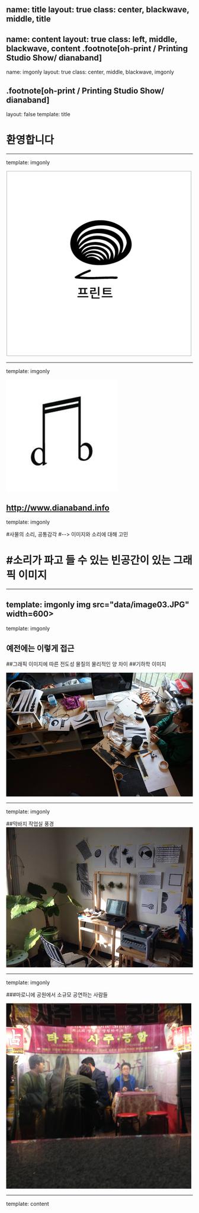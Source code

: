 name: title
layout: true
class: center, blackwave, middle, title
---
name: content
layout: true
class: left, middle, blackwave, content
.footnote[oh-print / Printing Studio Show/ dianaband]
---
name: imgonly
layout: true
class: center, middle, blackwave, imgonly

.footnote[oh-print / Printing Studio Show/ dianaband]
---
layout: false
template: title
# 환영합니다

---
template: imgonly

<img src="data/image01.JPG" width=500>



---
template: imgonly

<img src="data/image02.JPG" width=300>

http://www.dianaband.info
---
template: imgonly

#사물의 소리, 공통감각
#--> 이미지와 소리에 대해 고민
# #소리가 파고 들 수 있는 빈공간이 있는 그래픽 이미지

---
template: imgonly
img src="data/image03.JPG" width=600>
---
template: imgonly
## 예전에는 이렇게 접근
##그래픽 이미지에 따른 전도성 물질의 물리적인 양 차이
##기하학 이미지

<img src="data/image03.JPG" width=600>

---
template: imgonly

##막바지 작업실 풍경
<img src="data/image04.JPG" width=600>

---
template: imgonly

###마로니에 공원에서 소규모 공연하는 사람들

<img src="data/image11.JPG" width=500>

---

template: content


